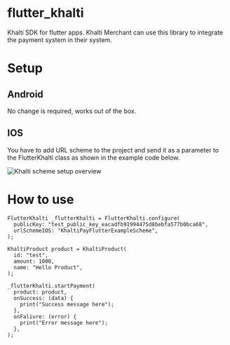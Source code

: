 # flutter_khalti

Khalti SDK for flutter apps. Khalti Merchant can use this library to integrate the payment system in their system.

# Setup

## Android

No change is required, works out of the box.

## IOS

You have to add URL scheme to the project and send it as a parameter to the FlutterKhalti class as shown in the example code below.

![Khalti scheme setup overview](https://github.com/awazgyawali/flutter_khalti/blob/master/images/url_scheme.png)

# How to use

```
FlutterKhalti _flutterKhalti = FlutterKhalti.configure(
  publicKey: "test_public_key_eacadfb91994475d8bebfa577b0bca68",
  urlSchemeIOS: "KhaltiPayFlutterExampleScheme",
);

KhaltiProduct product = KhaltiProduct(
  id: "test",
  amount: 1000,
  name: "Hello Product",
);

_flutterKhalti.startPayment(
  product: product,
  onSuccess: (data) {
    print("Success message here");
  },
  onFaliure: (error) {
    print("Error message here");
  },
);
```
